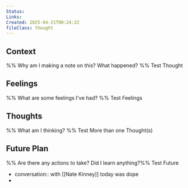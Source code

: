 ```yaml
---
Status: 
Links: 
Created: 2025-04-21T00:24:22
fileClass: thought
---
```

## Context
%% Why am I making a note on this? What happened? %%
Test Thought
## Feelings
%% What are some feelings I've had? %%
Test Feelings
## Thoughts
%% What am I thinking? %%
Test More than one Thought(s)
## Future Plan
%% Are there any actions to take? Did I learn anything?%%
Test Future

- conversation:: with [[Nate Kinney]] today was dope
- 

